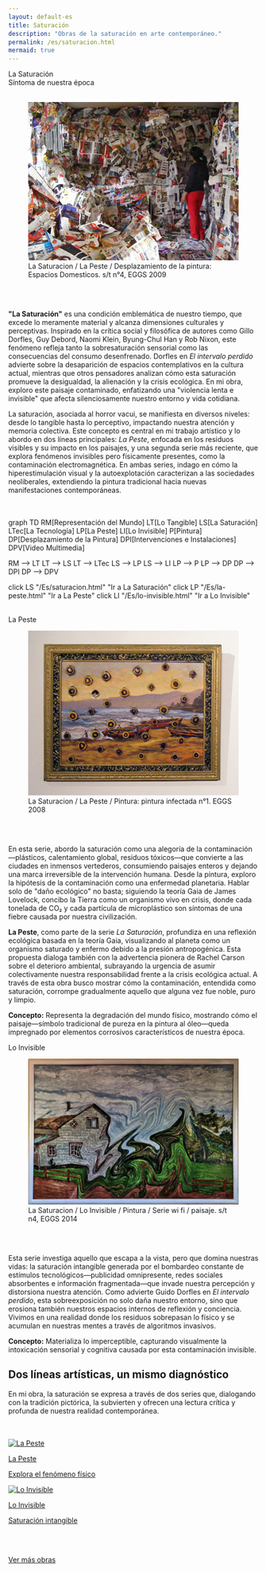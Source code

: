 ```yaml
---
layout: default-es
title: Saturación
description: "Obras de la saturación en arte contemporáneo."
permalink: /es/saturacion.html
mermaid: true
---
```


<div class="titulo">La Saturación</div>
<div class="subtitulo">Síntoma de nuestra época</div>
<br>

<figure class="imagen-con-caption">
  <img src="/assets/img/la-saturacion-cocina-cubierta-086.jpg" alt="La Saturación - Manifestación del Exceso" loading="lazy">
  <figcaption>La Saturacion / La Peste / Desplazamiento de la pintura: Espacios Domesticos. s/t n°4, EGGS 2009</figcaption>
</figure>
<br><br>
<div class="parrafo">
  <p>
    <strong>"La Saturación"</strong> es una condición emblemática de nuestro tiempo, que excede lo meramente material y alcanza dimensiones culturales y perceptivas. Inspirado en la crítica social y filosófica de autores como Gillo Dorfles, Guy Debord, Naomi Klein, Byung-Chul Han y Rob Nixon, este fenómeno refleja tanto la sobresaturación sensorial como las consecuencias del consumo desenfrenado. Dorfles en <em>El intervalo perdido</em> advierte sobre la desaparición de espacios contemplativos en la cultura actual, mientras que otros pensadores analizan cómo esta saturación promueve la desigualdad, la alienación y la crisis ecológica. En mi obra, exploro este paisaje contaminado, enfatizando una "violencia lenta e invisible" que afecta silenciosamente nuestro entorno y vida cotidiana.
  </p>
  <p>
    La saturación, asociada al horror vacui, se manifiesta en diversos niveles: desde lo tangible hasta lo perceptivo, impactando nuestra atención y memoria colectiva. Este concepto es central en mi trabajo artístico y lo abordo en dos líneas principales: <em>La Peste</em>, enfocada en los residuos visibles y su impacto en los paisajes, y una segunda serie más reciente, que explora fenómenos invisibles pero físicamente presentes, como la contaminación electromagnética. En ambas series, indago en cómo la hiperestimulación visual y la autoexplotación caracterizan a las sociedades neoliberales, extendiendo la pintura tradicional hacia nuevas manifestaciones contemporáneas.
  </p>

</div>
<br><br>
<div class="mermaid">
graph TD
  RM[Representación del Mundo]
  LT[Lo Tangible]
  LS[La Saturación]
  LTec[La Tecnología]
  LP[La Peste]
  LI[Lo Invisible]
  P[Pintura]
  DP[Desplazamiento de la Pintura]
  DPI[Intervenciones e Instalaciones]
  DPV[Video Multimedia]

  RM --> LT
  LT --> LS
  LT --> LTec
  LS --> LP
  LS --> LI
  LP --> P
  LP --> DP
  DP --> DPI
  DP --> DPV

  click LS "/Es/saturacion.html" "Ir a La Saturación"
  click LP "/Es/la-peste.html" "Ir a La Peste"
  click LI "/Es/lo-invisible.html" "Ir a Lo Invisible"
</div>
<br>
<div class="subtitulo">La Peste</div>
<figure class="imagen-con-caption">
  <img src="/assets/img/la-peste---pintura01.jpg" alt="La Saturación - La peste" loading="lazy">
  <figcaption>La Saturacion / La Peste / Pintura: pintura infectada n°1. EGGS 2008</figcaption>
</figure>
<br><br>

<div class="parrafo">
  <p>
    En esta serie, abordo la saturación como una alegoría de la contaminación—plásticos, calentamiento global, residuos tóxicos—que convierte a las ciudades en inmensos vertederos, consumiendo paisajes enteros y dejando una marca irreversible de la intervención humana. Desde la pintura, exploro la hipótesis de la contaminación como una enfermedad planetaria. Hablar solo de "daño ecológico" no basta; siguiendo la teoría Gaia de James Lovelock, concibo la Tierra como un organismo vivo en crisis, donde cada tonelada de CO₂ y cada partícula de microplástico son síntomas de una fiebre causada por nuestra civilización.
  </p>
  <p>
    <strong>La Peste</strong>, como parte de la serie <em>La Saturación</em>, profundiza en una reflexión ecológica basada en la teoría Gaia, visualizando al planeta como un organismo saturado y enfermo debido a la presión antropogénica. Esta propuesta dialoga también con la advertencia pionera de Rachel Carson sobre el deterioro ambiental, subrayando la urgencia de asumir colectivamente nuestra responsabilidad frente a la crisis ecológica actual. A través de esta obra busco mostrar cómo la contaminación, entendida como saturación, corrompe gradualmente aquello que alguna vez fue noble, puro y limpio.
  </p>
  <p>
    <strong>Concepto:</strong> Representa la degradación del mundo físico, mostrando cómo el paisaje—símbolo tradicional de pureza en la pintura al óleo—queda impregnado por elementos corrosivos característicos de nuestra época.
  </p>
</div>

<div class="subtitulo">Lo Invisible</div>
<figure class="imagen-con-caption">
  <img src="/assets/img/lo-invisible-pintura-04.jpg" alt="La Saturación - Lo Invisible" loading="lazy">
  <figcaption>La Saturacion / Lo Invisible / Pintura / Serie wi fi / paisaje. s/t n4, EGGS 2014</figcaption>
</figure>
<br><br>

<div class="parrafo">
  <p>
    Esta serie investiga aquello que escapa a la vista, pero que domina nuestras vidas: la saturación intangible generada por el bombardeo constante de estímulos tecnológicos—publicidad omnipresente, redes sociales absorbentes e información fragmentada—que invade nuestra percepción y distorsiona nuestra atención. Como advierte Guido Dorfles en <em>El intervalo perdido</em>, esta sobreexposición no solo daña nuestro entorno, sino que erosiona también nuestros espacios internos de reflexión y conciencia. Vivimos en una realidad donde los residuos sobrepasan lo físico y se acumulan en nuestras mentes a través de algoritmos invasivos.
  </p>
  <p>
    <strong>Concepto:</strong> Materializa lo imperceptible, capturando visualmente la intoxicación sensorial y cognitiva causada por esta contaminación invisible.
  </p>
</div>


<h2 class="parrafo">Dos líneas artísticas, un mismo diagnóstico</h2>

<div class="parrafo">
  <p>
    En mi obra, la saturación se expresa a través de dos series que, dialogando con la tradición pictórica, la subvierten y ofrecen una lectura crítica y profunda de nuestra realidad contemporánea.
  </p>
</div>
<br><br>
<div class="button-container">
  <a href="/Es/la-peste.html" class="fancy-button">
    <div class="button-content">
      <img src="/Es/assets/img/la-peste.gif" alt="La Peste" loading="lazy">
      <p class="title">La Peste</p>
      <p class="subtitle">Explora el fenómeno físico</p>
    </div>
  </a>
  <a href="/Es/lo-invisible.html" class="fancy-button">
    <div class="button-content">
      <img src="/Es/assets/img/lo-invisible.gif" alt="Lo Invisible" loading="lazy">
      <p class="title">Lo Invisible</p>
      <p class="subtitle">Saturación intangible</p>
    </div>
  </a>
</div>
<br><br>

<a href="/Es/obras.html" class="enlace">Ver más obras</a>
